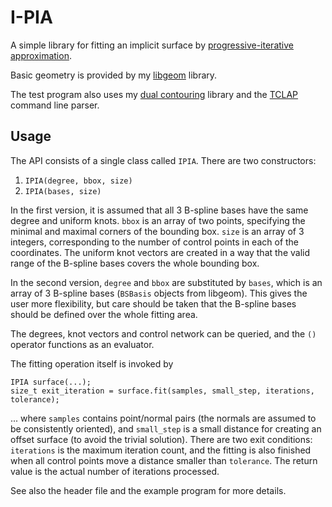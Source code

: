 # I-PIA

A simple library for fitting an implicit surface by
[progressive-iterative approximation](http://doi.org/10.1016/j.cagd.2020.101817).

Basic geometry is provided by my [libgeom](http://github.com/salvipeter/libgeom/) library.

The test program also uses my [dual contouring](http://github.com/salvipeter/dual-contouring/)
library and the [TCLAP](http://tclap.sourceforge.net/) command line parser.

## Usage

The API consists of a single class called `IPIA`. There are two constructors:
1. `IPIA(degree, bbox, size)`
1. `IPIA(bases, size)`

In the first version, it is assumed that all 3 B-spline bases have the same degree and uniform knots. `bbox` is an array of two points, specifying the minimal and maximal corners of the bounding box. `size` is an array of 3 integers, corresponding to the number of control points in each of the coordinates. The uniform knot vectors are created in a way that the valid range of the B-spline bases covers the whole bounding box.

In the second version, `degree` and `bbox` are substituted by `bases`, which is an array of 3 B-spline bases (`BSBasis` objects from libgeom). This gives the user more flexibility, but care should be taken that the B-spline bases should be defined over the whole fitting area.

The degrees, knot vectors and control network can be queried, and the `()` operator functions as an evaluator.

The fitting operation itself is invoked by

    IPIA surface(...);
    size_t exit_iteration = surface.fit(samples, small_step, iterations, tolerance);
    
... where `samples` contains point/normal pairs (the normals are assumed to be consistently oriented), and `small_step` is a small distance for creating an offset surface (to avoid the trivial solution). There are two exit conditions: `iterations` is the maximum iteration count, and the fitting is also finished when all control points move a distance smaller than `tolerance`. The return value is the actual number of iterations processed.

See also the header file and the example program for more details.
